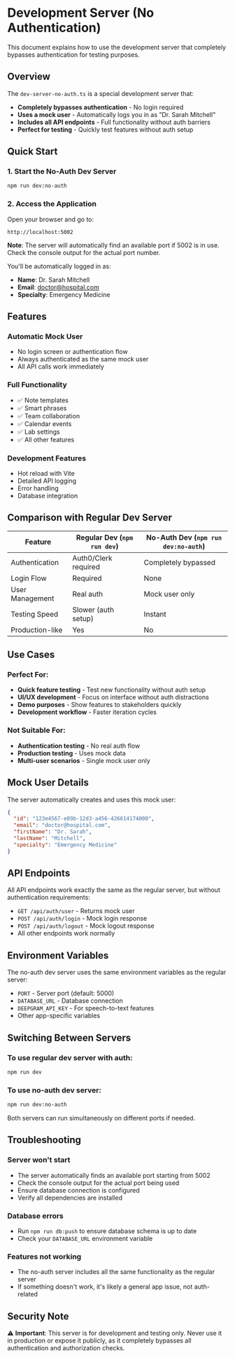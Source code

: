 # Development Server (No Authentication)

This document explains how to use the development server that completely bypasses authentication for testing purposes.

## Overview

The `dev-server-no-auth.ts` is a special development server that:

- **Completely bypasses authentication** - No login required
- **Uses a mock user** - Automatically logs you in as "Dr. Sarah Mitchell"
- **Includes all API endpoints** - Full functionality without auth barriers
- **Perfect for testing** - Quickly test features without auth setup

## Quick Start

### 1. Start the No-Auth Dev Server

```bash
npm run dev:no-auth
```

### 2. Access the Application

Open your browser and go to:
```
http://localhost:5002
```

**Note**: The server will automatically find an available port if 5002 is in use. Check the console output for the actual port number.

You'll be automatically logged in as:
- **Name**: Dr. Sarah Mitchell
- **Email**: doctor@hospital.com
- **Specialty**: Emergency Medicine

## Features

### Automatic Mock User
- No login screen or authentication flow
- Always authenticated as the same mock user
- All API calls work immediately

### Full Functionality
- ✅ Note templates
- ✅ Smart phrases
- ✅ Team collaboration
- ✅ Calendar events
- ✅ Lab settings
- ✅ All other features

### Development Features
- Hot reload with Vite
- Detailed API logging
- Error handling
- Database integration

## Comparison with Regular Dev Server

| Feature | Regular Dev (`npm run dev`) | No-Auth Dev (`npm run dev:no-auth`) |
|---------|------------------------------|--------------------------------------|
| Authentication | Auth0/Clerk required | Completely bypassed |
| Login Flow | Required | None |
| User Management | Real auth | Mock user only |
| Testing Speed | Slower (auth setup) | Instant |
| Production-like | Yes | No |

## Use Cases

### Perfect For:
- **Quick feature testing** - Test new functionality without auth setup
- **UI/UX development** - Focus on interface without auth distractions
- **Demo purposes** - Show features to stakeholders quickly
- **Development workflow** - Faster iteration cycles

### Not Suitable For:
- **Authentication testing** - No real auth flow
- **Production testing** - Uses mock data
- **Multi-user scenarios** - Single mock user only

## Mock User Details

The server automatically creates and uses this mock user:

```json
{
  "id": "123e4567-e89b-12d3-a456-426614174000",
  "email": "doctor@hospital.com",
  "firstName": "Dr. Sarah",
  "lastName": "Mitchell",
  "specialty": "Emergency Medicine"
}
```

## API Endpoints

All API endpoints work exactly the same as the regular server, but without authentication requirements:

- `GET /api/auth/user` - Returns mock user
- `POST /api/auth/login` - Mock login response
- `POST /api/auth/logout` - Mock logout response
- All other endpoints work normally

## Environment Variables

The no-auth dev server uses the same environment variables as the regular server:

- `PORT` - Server port (default: 5000)
- `DATABASE_URL` - Database connection
- `DEEPGRAM_API_KEY` - For speech-to-text features
- Other app-specific variables

## Switching Between Servers

### To use regular dev server with auth:
```bash
npm run dev
```

### To use no-auth dev server:
```bash
npm run dev:no-auth
```

Both servers can run simultaneously on different ports if needed.

## Troubleshooting

### Server won't start
- The server automatically finds an available port starting from 5002
- Check the console output for the actual port being used
- Ensure database connection is configured
- Verify all dependencies are installed

### Database errors
- Run `npm run db:push` to ensure database schema is up to date
- Check your `DATABASE_URL` environment variable

### Features not working
- The no-auth server includes all the same functionality as the regular server
- If something doesn't work, it's likely a general app issue, not auth-related

## Security Note

⚠️ **Important**: This server is for development and testing only. Never use it in production or expose it publicly, as it completely bypasses all authentication and authorization checks.
